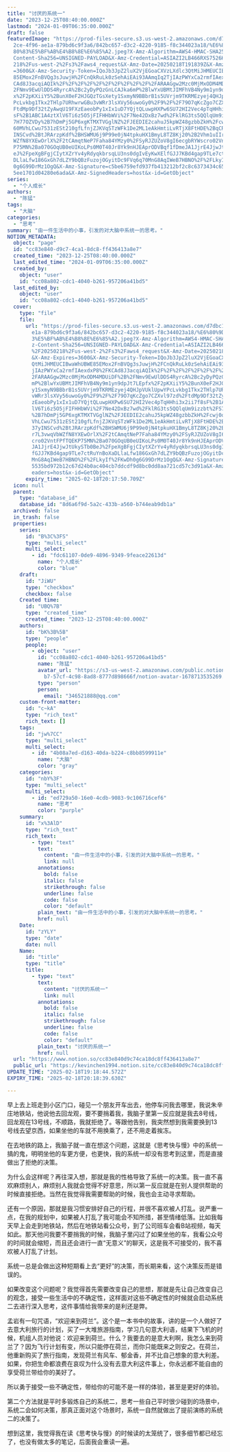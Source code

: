 ```yaml
---
title: "讨厌的系统一"
date: "2023-12-25T08:40:00.000Z"
lastmod: "2024-01-09T06:35:00.000Z"
draft: false
featuredImage: "https://prod-files-secure.s3.us-west-2.amazonaws.com/d7dbc101-8\
  2ce-4f96-ae1a-879bd6c9f3a6/842bc657-d3c2-4220-9185-f8c344023a18/%E6%80%9D%E8%\
  80%83%E5%BF%AB%E4%B8%8E%E6%85%A2.jpeg?X-Amz-Algorithm=AWS4-HMAC-SHA256&X-Amz-\
  Content-Sha256=UNSIGNED-PAYLOAD&X-Amz-Credential=ASIAZI2LB466RXS7526H%2F20250\
  218%2Fus-west-2%2Fs3%2Faws4_request&X-Amz-Date=20250218T191839Z&X-Amz-Expires\
  =3600&X-Amz-Security-Token=IQoJb3JpZ2luX2VjEGoaCXVzLXdlc3QtMiJHMEUCIBwaWhUBWE\
  85EMox2FnBVQg3sJuwjH%2FCnQkRuLk0zSehAiEAi93AAmqIq2TjIAzPWYxCa2rmfIAexdxP8%2FK\
  CAd8J3acqiAQIk%2F%2F%2F%2F%2F%2F%2F%2F%2F%2F%2FARAAGgw2Mzc0MjMxODM4MDUiDF%2B%\
  2FNmv9EwUlDDS4RyrcA%2Bc2yDyPQzGnLCAJka6mP%2BlwYxUBMtJIMFhVB4Ny9m1yn9dpJt7LEpf\
  x%2F2pKXiiY5%2BunX0eF2HJGQzTGsXety1SxmyN9BBbrB1s5UVrjm9TKRMEzyej4QHJpVUklUpwY\
  PcLvkbg1Tkx2THlp7URhwrwGBu3vWRr3lsXVy56uwoGy0%2F9%2F%2F79O7qKcZgo7CZXvl97zd%2\
  FtdMp9Df32tZyAwqU19FXzEaeobPy1xIx1uD7YQjtQLuwpHXPw6SU72HI2Vec4pTqHHhi3x2ii7f8\
  sF%2B1ABC1A4ztXlV6Ti6z5O5jFIFHHbWVi%2F7Ne42DxBz7wd%2FklRG3ts5QQlqUm9izzbt%2FS\
  7H77OZVDy%2B7hDmPj5GP6xgKTMXTVGglNZ%2FJEEDIE2cahuJ5kpWZ48gzbbZkH%2Fcwj0ogYsBZ\
  60MVhLCwu7531zESt210gfLfnjZJKVqSTzWFk1De2ML1eAkHmtiLvRTjX8FtHDE%2BqCRTEzuB37y\
  INSCvd%2BtJRArzpKdf%2BHSWMU6j9P99e0jN4tpkuHX1BmyL8TZ8Kj20%2B2Vhm1uIIr7L3vwqVb\
  WZfN8YXEwOrlX%2F2tCAmqtNeP7Faha84YMzy0%2FSyRJZUZoV8gI6ecgbRYWscro02VntFPfTQEK\
  P75MN%2Ba070GOqUB0eUIKoLPs0M0T40Jr8Yk9nHJEAprODVBqf1fDmeJA1JjrE4JjwJtUkySTb0B\
  eJ%2FpeXgBFgjCIytXZrYv4yRdyqkbrsqLU3ns0dgIvEyKwXElfGJJ7KBd4gap9TLe7ctRuYnBoXa\
  DLlaLfw186GxGh7dLZY9bQBzFuzojOGyitDc9FVq6q70MnG8AqIWeB7HBNO%2F%2FLkyIf%2FKwDh\
  0g6G99DrMz1OgQ&X-Amz-Signature=c5be6759efd937fb413212bf2c8c6373434c656d8a33ca\
  5ee1701d04280e6ada&X-Amz-SignedHeaders=host&x-id=GetObject"
series:
  - "个人成长"
authors:
  - "陈猛"
tags:
  - "大脑"
categories:
  - "思考"
summary: "由一件生活中的小事，引发的对大脑中系统一的思考。"
NOTION_METADATA:
  object: "page"
  id: "cc83e840-d9c7-4ca1-8dc8-ff436413a8e7"
  created_time: "2023-12-25T08:40:00.000Z"
  last_edited_time: "2024-01-09T06:35:00.000Z"
  created_by:
    object: "user"
    id: "cc08a802-cdc1-4040-b261-957206a41bd5"
  last_edited_by:
    object: "user"
    id: "cc08a802-cdc1-4040-b261-957206a41bd5"
  cover:
    type: "file"
    file:
      url: "https://prod-files-secure.s3.us-west-2.amazonaws.com/d7dbc101-82ce-4f96-a\
        e1a-879bd6c9f3a6/842bc657-d3c2-4220-9185-f8c344023a18/%E6%80%9D%E8%80%8\
        3%E5%BF%AB%E4%B8%8E%E6%85%A2.jpeg?X-Amz-Algorithm=AWS4-HMAC-SHA256&X-Am\
        z-Content-Sha256=UNSIGNED-PAYLOAD&X-Amz-Credential=ASIAZI2LB466RXS7526H\
        %2F20250218%2Fus-west-2%2Fs3%2Faws4_request&X-Amz-Date=20250218T191750Z\
        &X-Amz-Expires=3600&X-Amz-Security-Token=IQoJb3JpZ2luX2VjEGoaCXVzLXdlc3\
        QtMiJHMEUCIBwaWhUBWE85EMox2FnBVQg3sJuwjH%2FCnQkRuLk0zSehAiEAi93AAmqIq2T\
        jIAzPWYxCa2rmfIAexdxP8%2FKCAd8J3acqiAQIk%2F%2F%2F%2F%2F%2F%2F%2F%2F%2F%\
        2FARAAGgw2Mzc0MjMxODM4MDUiDF%2B%2FNmv9EwUlDDS4RyrcA%2Bc2yDyPQzGnLCAJka6\
        mP%2BlwYxUBMtJIMFhVB4Ny9m1yn9dpJt7LEpfx%2F2pKXiiY5%2BunX0eF2HJGQzTGsXet\
        y1SxmyN9BBbrB1s5UVrjm9TKRMEzyej4QHJpVUklUpwYPcLvkbg1Tkx2THlp7URhwrwGBu3\
        vWRr3lsXVy56uwoGy0%2F9%2F%2F79O7qKcZgo7CZXvl97zd%2FtdMp9Df32tZyAwqU19FX\
        zEaeobPy1xIx1uD7YQjtQLuwpHXPw6SU72HI2Vec4pTqHHhi3x2ii7f8sF%2B1ABC1A4ztX\
        lV6Ti6z5O5jFIFHHbWVi%2F7Ne42DxBz7wd%2FklRG3ts5QQlqUm9izzbt%2FS7H77OZVDy\
        %2B7hDmPj5GP6xgKTMXTVGglNZ%2FJEEDIE2cahuJ5kpWZ48gzbbZkH%2Fcwj0ogYsBZ60M\
        VhLCwu7531zESt210gfLfnjZJKVqSTzWFk1De2ML1eAkHmtiLvRTjX8FtHDE%2BqCRTEzuB\
        37yINSCvd%2BtJRArzpKdf%2BHSWMU6j9P99e0jN4tpkuHX1BmyL8TZ8Kj20%2B2Vhm1uII\
        r7L3vwqVbWZfN8YXEwOrlX%2F2tCAmqtNeP7Faha84YMzy0%2FSyRJZUZoV8gI6ecgbRYWs\
        cro02VntFPfTQEKP75MN%2Ba070GOqUB0eUIKoLPs0M0T40Jr8Yk9nHJEAprODVBqf1fDme\
        JA1JjrE4JjwJtUkySTb0BeJ%2FpeXgBFgjCIytXZrYv4yRdyqkbrsqLU3ns0dgIvEyKwXEl\
        fGJJ7KBd4gap9TLe7ctRuYnBoXaDLlaLfw186GxGh7dLZY9bQBzFuzojOGyitDc9FVq6q70\
        MnG8AqIWeB7HBNO%2F%2FLkyIf%2FKwDh0g6G99DrMz1OgQ&X-Amz-Signature=b67e436\
        5535bd972b12c67d24b0ac404cb7ddcdf9d8bc0dd8aa721cd57c3d91a&X-Amz-SignedH\
        eaders=host&x-id=GetObject"
      expiry_time: "2025-02-18T20:17:50.709Z"
  icon: null
  parent:
    type: "database_id"
    database_id: "8d6a6f9d-5a2c-433b-a560-b744eab9db1a"
  archived: false
  in_trash: false
  properties:
    series:
      id: "B%3C%3FS"
      type: "multi_select"
      multi_select:
        - id: "fdc61107-0de9-4896-9349-9feace22613d"
          name: "个人成长"
          color: "blue"
    draft:
      id: "JiWU"
      type: "checkbox"
      checkbox: false
    Created time:
      id: "UBQ%7B"
      type: "created_time"
      created_time: "2023-12-25T08:40:00.000Z"
    authors:
      id: "bK%3B%5B"
      type: "people"
      people:
        - object: "user"
          id: "cc08a802-cdc1-4040-b261-957206a41bd5"
          name: "陈猛"
          avatar_url: "https://s3-us-west-2.amazonaws.com/public.notion-static.com/775523\
            b7-57cf-4c98-8ad8-8777d898666f/notion-avatar-1678713535269.png"
          type: "person"
          person:
            email: "346521888@qq.com"
    custom-front-matter:
      id: "c~kA"
      type: "rich_text"
      rich_text: []
    tags:
      id: "jw%7CC"
      type: "multi_select"
      multi_select:
        - id: "4b08a7ed-d163-40da-b224-c8bb8599911e"
          name: "大脑"
          color: "gray"
    categories:
      id: "nbY%3F"
      type: "multi_select"
      multi_select:
        - id: "ed729a50-16e0-4cdb-9083-9c106716cef6"
          name: "思考"
          color: "purple"
    summary:
      id: "x%3AlD"
      type: "rich_text"
      rich_text:
        - type: "text"
          text:
            content: "由一件生活中的小事，引发的对大脑中系统一的思考。"
            link: null
          annotations:
            bold: false
            italic: false
            strikethrough: false
            underline: false
            code: false
            color: "default"
          plain_text: "由一件生活中的小事，引发的对大脑中系统一的思考。"
          href: null
    Date:
      id: "zYLY"
      type: "date"
      date: null
    Name:
      id: "title"
      type: "title"
      title:
        - type: "text"
          text:
            content: "讨厌的系统一"
            link: null
          annotations:
            bold: false
            italic: false
            strikethrough: false
            underline: false
            code: false
            color: "default"
          plain_text: "讨厌的系统一"
          href: null
  url: "https://www.notion.so/cc83e840d9c74ca18dc8ff436413a8e7"
  public_url: "https://kevinchen1994.notion.site/cc83e840d9c74ca18dc8ff436413a8e7"
UPDATE_TIME: "2025-02-18T19:18:44.572Z"
EXPIRY_TIME: "2025-02-18T20:18:39.630Z"

---
```

<link rel="stylesheet" href="https://cdn.jsdelivr.net/npm/katex@0.16.2/dist/katex.min.css" integrity="sha384-bYdxxUwYipFNohQlHt0bjN/LCpueqWz13HufFEV1SUatKs1cm4L6fFgCi1jT643X" crossorigin="anonymous">


早上去上班走到小区门口，碰见一个朋友开车出去，他停车问我去哪里，我说朱辛庄地铁站，他说他去回龙观，要不要捎着我，我脑子里第一反应就是我去8号线，回龙观在13号线，不顺路，我就拒绝了。等跟他告别，我突然想到我需要换到13号线去望京西，如果坐他的车就不用换乘了，还不用走着挨冻。


在去地铁的路上，我脑子就一直在想这个问题，这就是《思考快与慢》中的系统一搞的鬼，明明坐他的车更方便，也更快，我的系统一却没有思考到这里，而是直接做出了拒绝的决策。


为什么会这样呢？再往深入想，那就是我的性格导致了系统一的决策。我一直不喜欢麻烦别人，麻烦别人我就会觉得不好意思，所以第一反应就是在别人提供帮助的时候直接拒绝。当然在我觉得我需要帮助的时候，我也会主动寻求帮助。


还有一个原因，那就是我习惯安排好自己的行程，并很不喜欢被人打乱。说严重一点，在我的规划中，如果被人打乱了我可能会不知所措，甚至情绪低落。比如我每天早上会走到地铁站，然后在地铁站看公众号，到了公司班车会看B站视频，每天如此。那天他问我要不要捎我的时候，我脑子里闪过了如果坐他的车，我看公众号的时间就会缩短，而且还会进行一直“无意义”的聊天，这是我不可接受的，我不喜欢被人打乱了计划。


系统一总是会做出这种短期看上去“更好”的决策，而长期来看，这个决策反而是错误的。


如果改变这个问题呢？我觉得首先需要改变自己的思想，那就是先让自己改变自己的观念，接受一些生活中的不确定性，这样面对这些不确定性的时候就会启动系统二去进行深入思考，这件事情给我带来的是利还是弊。


孟岩有一句咒语，“欢迎来到荷兰”。这个是一本书中的故事，讲的是一个人做好了去意大利旅行的计划，买了一大堆旅游指南，学习几句意大利语，结果下飞机的时候，机组人员对他说：欢迎来到荷兰。什么？我要去的是意大利啊，我怎么来到荷兰了？因为飞行计划有变，所以只能停在荷兰，而你只能既来之则安之。在荷兰，他重新购买了旅行指南，发现荷兰有风车、郁金香，并不比自己想象的意大利差。如果，你把生命都浪费在哀叹为什么没有去意大利这件事上，你永远都不能自由的享受荷兰带给你的美好了。


所以勇于接受一些不确定性，带给你的可能不是一样的体验，甚至是更好的体验。


第二个方法就是平时多锻炼自己的系统二，思考一些自己平时很少碰到的场景中，系统二会如何决策，那真正面对这个场景时，系统一自然就做出了提前演练的系统二的决策了。


想到这里，我觉得我在读《思考快与慢》的时候读的太笼统了，很多细节都已经忘了，也没有做太多的笔记，后面我会重读一遍。

